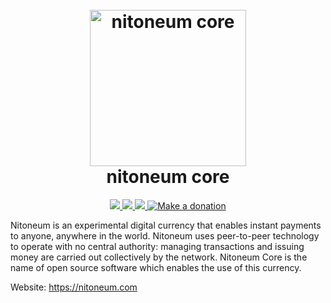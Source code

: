 <h1 align="center">
  <br>
  <a href="https://nitoneum.com"><img src="https://avatars.githubusercontent.com/u/82282006?v=4" alt="nitoneum core" width="250"></a>
  <br>
  nitoneum core
  <br>
</h1>
<p align="center">
<a href="https://github.com/nitoneum/core/">
  <img src="https://img.shields.io/tokei/lines/github/nitoneum/core">
</a>
<a href="https://github.com/nitoneum/core/blob/main/COPYING">
  <img src="https://img.shields.io/github/license/nitoneum/core">
</a>
<a href="https://github.com/nitoneum/core/commits/main">
  <img src="https://img.shields.io/github/last-commit/nitoneum/core">
</a>
<a href="https://github.com/nitoneum/donations#readme">
  <img alt="Make a donation" title="Make a donation" src="https://img.shields.io/badge/%24-donate-orange">
</a>

</p>

Nitoneum is an experimental digital currency that enables instant payments to anyone, anywhere in the world. Nitoneum uses peer-to-peer technology to operate with no central authority: managing transactions and issuing money are carried out collectively by the network. Nitoneum Core is the name of open source software which enables the use of this currency.

Website: https://nitoneum.com
